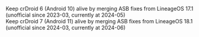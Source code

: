 Keep crDroid 6 (Android 10) alive by merging ASB fixes from LineageOS 17.1 (unofficial since 2023-03, currently at 2024-05)\
Keep crDroid 7 (Android 11) alive by merging ASB fixes from LineageOS 18.1 (unofficial since 2024-03, currently at 2024-06)
